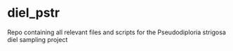 # diel_pstr
Repo containing all relevant files and scripts for the Pseudodiploria strigosa diel sampling project

